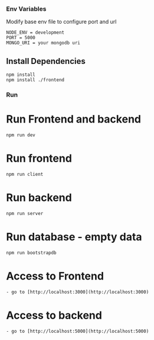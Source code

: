
### Env Variables

Modify base env file to configure port and url

```
NODE_ENV = development
PORT = 5000
MONGO_URI = your mongodb uri
```

## Install Dependencies

```
npm install
npm install ./frontend
```

### Run
# Run Frontend and backend
```
npm run dev
```

# Run frontend
```
npm run client
```

# Run backend
```
npm run server
```

# Run database - empty data
```
npm run bootstrapdb
```


# Access to Frontend
```
- go to [http://localhost:3000](http://localhost:3000)
```
# Access to backend
```
- go to [http://localhost:5000](http://localhost:5000)
```
